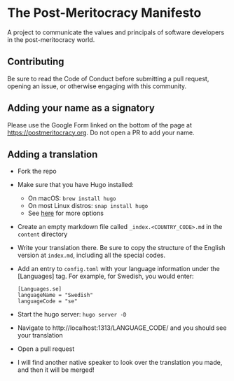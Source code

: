 # The Post-Meritocracy Manifesto
A project to communicate the values and principals of software developers in the post-meritocracy world.

## Contributing
Be sure to read the Code of Conduct before submitting a pull request, opening an issue, or otherwise engaging with this community.

## Adding your name as a signatory
Please use the Google Form linked on the bottom of the page at https://postmeritocracy.org. Do not open a PR to add your name.

## Adding a translation
* Fork the repo
* Make sure that you have Hugo installed:
	* On macOS: `brew install hugo`
	* On most Linux distros: `snap install hugo`
	* See [here](https://gohugo.io/getting-started/installing/) for more options

* Create an empty markdown file called `_index.<COUNTRY_CODE>.md` in the `content` directory
* Write your translation there. Be sure to copy the structure of the English version at `index.md`, including all the special codes.
* Add an entry to `config.toml` with your language information under the [Languages] tag. For example, for Swedish, you would enter:

      [Languages.se]
      languageName = "Swedish"
      languageCode = "se"

* Start the hugo server: `hugo server -D`
* Navigate to http://localhost:1313/LANGUAGE_CODE/ and you should see your translation
* Open a pull request
* I will find another native speaker to look over the translation you made, and then it will be merged!

